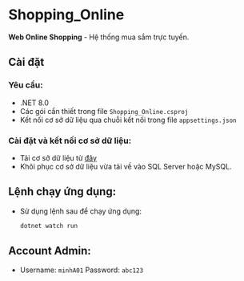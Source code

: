 # Shopping_Online
**Web Online Shopping** - Hệ thống mua sắm trực tuyến.

## Cài đặt

### Yêu cầu:
- .NET 8.0
- Các gói cần thiết trong file `Shopping_Online.csproj`
- Kết nối cơ sở dữ liệu qua chuỗi kết nối trong file `appsettings.json`

### Cài đặt và kết nối cơ sở dữ liệu:
- Tải cơ sở dữ liệu từ [đây](https://drive.google.com/file/d/1O3-gED6nLIiBvd2AwO_yuLHY5liQXIIA/view?usp=sharing)
- Khôi phục cơ sở dữ liệu vừa tải về vào SQL Server hoặc MySQL.

## Lệnh chạy ứng dụng:

- Sử dụng lệnh sau để chạy ứng dụng:
  ```bash
  dotnet watch run

## Account Admin:
  - Username: `minhA01` Password: `abc123`

